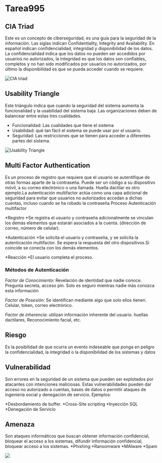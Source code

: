 # Tarea995

## CIA Triad

Este es un concepto de ciberseguridad, es una guía para la seguridad de la información. Las siglas indican 
Confidentiality,  Integrity and Availability. En español indican confidencialidad, integridad y disponibilidad de los datos. La confidencialidad indica que los datos no pueden ser accedidos por usuarios no autorizados, la integridad es que los datos son confiables, completos y no han sido modificados por usuarios no autorizados, por último la disponibilidad es que se pueda acceder cuando se requiere.

![CIA triad](/cia_triangle.png)

## Usability Triangle

Este triángulo indica que cuando la seguridad del sistema aumenta la funcionalidad y la usabilidad del sistema baja. Las organizaciones deben de balancear entre estas tres cualidades.

* Funcionalidad: Las cualidades que tiene el sistema
* Usabilidad: qué tan fácil el sistema se puede usar por el usuario.
* Seguridad: Las restricciones que se tienen para acceder a diferentes partes del sistema.

![Usability Triangle](/triangle_usabilit.png)

## Multi Factor Authentication
Es un proceso de registro que requiere que el usuario se autentifique de otras formas aparte de la contraseña. Puede ser un código a su dispositivo móvil, a su correo electrónico o una llamada. Huella dactilar es otro ejemplo.La autenticación multifactor actúa como una capa adicional de seguridad para evitar que usuarios no autorizados accedan a dichas cuentas, incluso cuando se ha robado la contraseña
Proceso Autenticación multifactor 

*Registro
	*Se registra el usuario y contraseña adicionalmente se vinculan los demás elementos que estarán asociados a la cuenta. (dirección de correo, número de celular).

*Autenticación 
	*Se solicita el usuario y contraseña, y se solicita la autenticación multifactor. Se espera la respuesta del otro dispositivos.Si coincide se conecta con los demás elementos.

*Reacción
	*El usuario completa el proceso.

### Métodos de Autenticación 

*Factor de Conocimiento*: Revelación de identidad que nadie conoce. Pregunta secreta, acceso pin. Solo es seguro mientras nadie más conozca esta información

*Factor de Posesión*: Se identifican mediante algo que solo ellos tienen. Celular, token, correo electrónico.

*Factor de inherencia*: utilizan información inherente del usuario.  huellas dactilares, Reconocimiento facial, etc.

## Riesgo 
Es la posibilidad de que ocurra un evento indeseable que ponga en peligro la confidencialidad, la integridad o la disponibilidad de los sistemas y datos

## Vulnerabilidad

Son errores en la seguridad de un sistema que pueden ser explotados por atacantes con intenciones maliciosas. Estas vulnerabilidades pueden dar acceso no autorizado a cuentas, bases de datos o permitir ataques de ingeniería social y denegación de servicio.
Ejemplos:

*Desbordamiento de buffer.
*Cross-Site scripting
*Inyección SQL
*Denegación de Servicio

## Amenaza 
Son ataques informáticos que buscan obtener información confidencial, bloquear el acceso a los sistemas, difundir información confidencial, bloquear acceso a los sistemas.
*Phishing 
*Ransomware
*MAlware
*Spam

![](/tipos_maleware)
